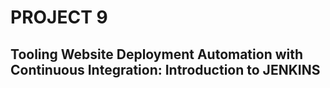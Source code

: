 # PROJECT 9
## Tooling Website Deployment Automation with Continuous Integration: Introduction to JENKINS
